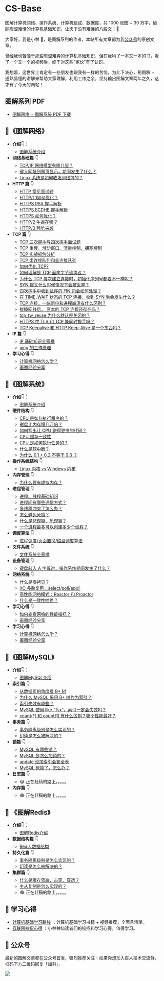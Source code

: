 # CS-Base

图解计算机网络、操作系统、计算机组成、数据库，共 1000 张图 + 30 万字，破除晦涩难懂的计算机基础知识，让天下没有难懂的八股文！🚀

大家好，我是小林 :hugs:，是图解系列的作者，本站所有文章都为我[公众号](https://mp.weixin.qq.com/s/02036z-FMOCLpZ_otwMwBg)的原创文章。

曾经我也苦恼于那些晦涩难弄的计算机基础知识，但在我啃了一本又一本的书，看了一个又一个的视频后，终于对这些“家伙”有了认识。

我想着，这世界上肯定有一些朋友也跟我有一样的苦恼，为此下决心，用图解 + 通熟易懂的讲解来帮助大家理解，利用工作之余，坚持输出图解文章两年之久，这才有了今天的网站！


##  图解系列 PDF

- [图解网络 + 图解系统 PDF 下载](https://mp.weixin.qq.com/s/02036z-FMOCLpZ_otwMwBg)

## :open_book:《图解网络》
- **介绍**:point_down:：
  - [图解系统介绍](/network/README.md)
- **网络基础篇** :point_down:
  - [TCP/IP 网络模型有哪几层？](/network/1_base/tcp_ip_model.md) 
  - [键入网址到网页显示，期间发生了什么？](/network/1_base/what_happen_url.md) 
  - [Linux 系统是如何收发网络包的？](/network/1_base/how_os_deal_network_package.md) 
- **HTTP 篇** :point_down:
  - [HTTP 常见面试题](/network/2_http/http_interview.md) 
  - [HTTP/1.1如何优化？](/network/2_http/http_optimize.md) 
  - [HTTPS RSA 握手解析](/network/2_http/https_rsa.md) 
  - [HTTPS ECDHE 握手解析](/network/2_http/https_ecdhe.md) 
  - [HTTPS 如何优化？](/network/2_http/https_optimize.md) 
  - [HTTP/2 牛逼在哪？](/network/2_http/http2.md) 
  - [HTTP/3 强势来袭](/network/2_http/http3.md) 
- **TCP 篇** :point_down:
  - [TCP 三次握手与四次挥手面试题](/network/3_tcp/tcp_interview.md) 
  - [TCP 重传、滑动窗口、流量控制、拥塞控制](/network/3_tcp/tcp_feature.md) 
  - [TCP 实战抓包分析](/network/3_tcp/tcp_tcpdump.md) 
  - [TCP 半连接队列和全连接队列](/network/3_tcp/tcp_queue.md) 
  - [如何优化 TCP?](/network/3_tcp/tcp_optimize.md) 
  - [如何理解是 TCP 面向字节流协议？](/network/3_tcp/tcp_stream.md) 
  - [为什么 TCP 每次建立连接时，初始化序列号都要不一样呢？](/network/3_tcp/isn_deff.md) 
  - [SYN 报文什么时候情况下会被丢弃？](/network/3_tcp/syn_drop.md) 
  - [四次挥手中收到乱序的 FIN 包会如何处理？](/network/3_tcp/out_of_order_fin.md) 
  - [在 TIME_WAIT 状态的 TCP 连接，收到 SYN 后会发生什么？](/network/3_tcp/time_wait_recv_syn.md) 
  - [TCP 连接，一端断电和进程崩溃有什么区别？](/network/3_tcp/tcp_down_and_crash.md) 
  - [拔掉网线后， 原本的 TCP 连接还存在吗？](/network/3_tcp/tcp_unplug_the_network_cable.md) 
  - [tcp_tw_reuse 为什么默认是关闭的？](/network/3_tcp/tcp_tw_reuse_close.md) 
  - [HTTPS 中 TLS 和 TCP 能同时握手吗？](/network/3_tcp/tcp_tls.md) 
  - [TCP Keepalive 和 HTTP Keep-Alive 是一个东西吗？](/network/3_tcp/tcp_http_keepalive.md) 
- **IP 篇** :point_down:
  - [IP 基础知识全家桶](/network/4_ip/ip_base.md) 	
  - [ping 的工作原理](/network/4_ip/ping.md) 	
- **学习心得** :point_down:
  - [计算机网络怎么学？](/network/5_learn/learn_network.md) 	
  - [画图经验分享](/network/5_learn/draw.md) 	

## :open_book:《图解系统》
- **介绍**:point_down:：
  - [图解系统介绍](/os/README.md)
- **硬件结构** :point_down:
  - [CPU 是如何执行程序的？](/os/1_hardware/how_cpu_run.md) 
  - [磁盘比内存慢几万倍？](/os/1_hardware/storage.md) 
  - [如何写出让 CPU 跑得更快的代码？](/os/1_hardware/how_to_make_cpu_run_faster.md) 
  - [CPU 缓存一致性](/os/1_hardware/cpu_mesi.md) 
  - [CPU 是如何执行任务的？](/os/1_hardware/how_cpu_deal_task.md) 
  - [什么是软中断？](/os/1_hardware/soft_interrupt.md) 
  - [为什么 0.1 + 0.2 不等于 0.3 ？](/os/1_hardware/float.md) 
- **操作系统结构** :point_down:
  - [Linux 内核 vs Windows 内核](/os/2_os_structure/linux_vs_windows.md) 
- **内存管理** :point_down:
  - [为什么要有虚拟内存？](/os/3_memory/vmem.md) 
- **进程管理** :point_down:
  - [进程、线程基础知识](/os/4_process/tcp_feature.md) 
  - [进程间有哪些通信方式？](/os/4_process/process_commu.md) 
  - [多线程冲突了怎么办？](/os/4_process/multithread_sync.md) 
  - [怎么避免死锁？](/os/4_process/deadlock.md) 
  - [什么是悲观锁、乐观锁？](/os/4_process/pessim_and_optimi_lock.md) 
  - [一个进程最多可以创建多少个线程？](/os/4_process/create_thread_max.md) 
- **调度算法** :point_down:
  - [进程调度/页面置换/磁盘调度算法](/os/5_schedule/schedule.md)
- **文件系统** :point_down:
  - [文件系统全家桶](/os/6_file_system/file_system.md) 	
- **设备管理** :point_down:
  - [键盘敲入 A 字母时，操作系统期间发生了什么？](/os/7_device/device.md) 
- **网络系统** :point_down:
  - [什么是零拷贝？](/os/8_network_system/zero_copy.md) 
  - [I/O 多路复用：select/poll/epoll](/os/8_network_system/selete_poll_epoll.md) 
  - [高性能网络模式：Reactor 和 Proactor](/os/8_network_system/reactor.md) 
  - [什么是一致性哈希？](/os/8_network_system/hash.md) 
- **学习心得** :point_down:
  - [如何查看网络的性能指标？](/os/9_linux_cmd/linux_network.md) 	
  - [画图经验分享](/os/9_linux_cmd/pv_uv.md) 	
- **学习心得** :point_down:
  - [计算机网络怎么学？](/os/10_learn/learn_os.md) 	
  - [画图经验分享](/os/10_learn/draw.md) 

## :open_book:《图解MySQL》
- **介绍**:point_down:：
  - [图解MySQL介绍](/mysql/README.md)
- **索引篇** :point_down:
  - [从数据页的角度看 B+ 树](/mysql/index/page.md)
  - [为什么 MySQL 采用 B+ 树作为索引？](/mysql/index/why_index_chose_bpuls_tree.md)
  - [索引失效有哪些？](/mysql/index/index_lose.md)
  - [MySQL 使用 like “%x“，索引一定会失效吗？](/mysql/index/index_issue.md)
  - [count(\*) 和 count(1) 有什么区别？哪个性能最好？](/mysql/index/count.md)
- **事务篇** :point_down:
  - [事务隔离级别是怎么实现的？](/mysql/transaction/mvcc.md) 	
  - [幻读是怎么被解决的？](/mysql/transaction/phantom.md) 	
- **锁篇** :point_down:
  - [MySQL 有哪些锁？](/mysql/lock/mysql_lock.md) 	
  - [MySQL 是怎么加锁的？](/mysql/lock/how_to_lock.md) 	
  - [update 没加索引会锁全表](/mysql/lock/update_index.md) 	
  - [MySQL 死锁了，怎么办？](/mysql/lock/deadlock.md) 	
- **日志篇** :point_down:
  - :joy:  正在赶稿的路上。。。。。
- **内存篇** :point_down:
  - :joy: 正在赶稿的路上。。。。。	

##  :open_book: 《图解Redis》

- **介绍**:point_down:：
  - [图解Redis介绍](/redis/README.md)
- **数据结构篇** :point_down:
  - [Redis 数据结构](/redis/data_struct/data_struct.md)
- **持久化篇** :point_down:
  - [事务隔离级别是怎么实现的？](/redis/storage/aof.md) 	
  - [幻读是怎么被解决的？](/redis/storage/rdb.md) 	
- **集群篇** :point_down:
  - [什么是缓存雪崩、击穿、穿透？](/redis/cluster/cache_problem.md) 	
  - [主从复制是怎么实现的？](/redis/cluster/master_slave_replication.md) 	
  - :joy:  正在赶稿的路上。。。。。

## :muscle: 学习心得

- [计算机基础学习路线](/cs_learn/) ：计算机基础学习书籍 + 视频推荐，全面且清晰。
- [互联网校招心得](/reader_nb/) ：小林神仙读者们的校招和学习心得，值得学习。


## :thought_balloon: 公众号


最新的图解文章都在公众号首发，强烈推荐关注！如果你想加入百人技术交流群，扫码下方二维码回复「加群」。

![](https://cdn.jsdelivr.net/gh/xiaolincoder/ImageHost3@main/其他/公众号介绍.png)

 
